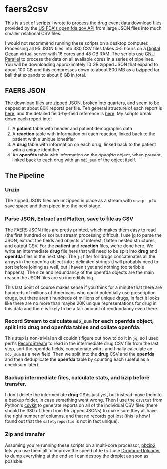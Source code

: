 faers2csv
======
This is a set of scripts I wrote to process the drug event data download files provided by the [US FDA's open.fda.gov API](https://open.fda.gov/update/openfda-now-allows-direct-downloads-of-data/) from large JSON files into much smaller relational CSV files.

I would not recommend running these scripts on a desktop computer. Processing all 95 JSON files into 380 CSV files takes 4-5 hours on a [Digital Ocean](https://www.digitalocean.com/pricing/) virtual server with 16 cores and 48 GB RAM. The scripts use [GNU Parallel](http://www.gnu.org/software/parallel/) to process the data on all available cores in a series of pipelines. You will be downloading approximately 10 GB zipped JSON that expand to about 100 GB and this compresses down to about 800 MB as a bzipped tar ball that expands to about 6 GB in total.

## FAERS JSON
The download files are zipped JSON, broken into quarters, and seem to be capped at about 80K reports per file. Teh general structure of each report is [here](https://open.fda.gov/drug/event/#adverse-event-reports), and the detailed field-by-field reference is [here](https://open.fda.gov/drug/event/reference/#field-by-field-reference). My scripts break down each report into:

1. A **patient** table with header and patient demographic data
2. A **reaction** table with information on each reaction, linked back to the patient with a unique idnetifier
3. A **drug** table with information on each drug, linked back to the patient with a unique identifier
4. An **openfda** table with information on the *openfda* object, when present, linked back to each drug with an `md5_sum` of the object itself.

## The Pipeline

### Unzip
The zipped JSON files are unzipped in place as a stream with `unzip -p` to save space and then piped into the next stage.

### Parse JSON, Extract and Flatten, save to file as CSV
The FAERS JSON files are pretty printed, which makes them easy to read (the first hundred or so) but stream processing difficult. I use [jq](https://stedolan.github.io/jq/) to parse the JSON, extract the fields and objects of interest, flatten nested structures, and output CSV. For the **patient** and **reaction** files, we're done here. We write an intermediate **drug** file here that will need to be split into **drug** and **openfda** files in the next step. The `jq` filter for drugs concatenates all the arrays in the openfda object into ; delimited strings (I will probably need to sort before joining as well, but I haven't yet and nothing too teribble happens). The size and redundancy of the openfda objects are the main reason the JSON files are so incredibly big. 

This last point of course makes sense if you think for a minute that there are hundreds of millions of Americans who could potentially use prescription drugs, but there aren't hundreds of millions of unique drugs, in fact it looks like there are no more than maybe 20K unique representations for drug in this data and there is likely to be a fair amount of rendundancy even there. 

### Record Stream to calculate `md5_sum` for each openfda object, split into **drug** and **openfda** tables and collate **openfda**.
This step is non-trivial an dI couldn't figure out how to do it in `jq`, so I used perl's [RecordStream](https://github.com/benbernard/RecordStream) to read in the intermediate drug CSV file from the last step, sort the openfda fields, concatenate with ; and finally calculate an `md5_sum` as a new field. Then we split into the **drug** CSV and the **openfda** and then deduplicate the **openfda** table by counting each (useful as a checksum later).

### Backup intermediate files, calculate stats, and bzip before transfer.
I don't delete the intermediate **drug** CSVs just yet, but instead move them to a backup folder, in case something went wrong. Then I use the `csvstat` from Python's [csvkit](https://csvkit.readthedocs.org/en/0.9.1/) to generate reports on all of the individual CSV files (there should be 380 of them from 95 zipped JSONs) to make sure they all have the right number of columns, and that no records got lost (this is how I found out that the `safetyreportid` is not in fact unique). 

### Zip and transfer
Assuming you're running these scripts on a multi-core processor, [pbzip2](http://compression.ca/pbzip2/) lets you use them all to improve the speed of `bzip`. I use [Dropbox-Uploader](https://github.com/andreafabrizi/Dropbox-Uploader) to dump everything at the end so I can destroy the droplet as soon as posisble. 
